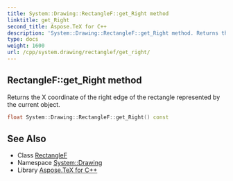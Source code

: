 ```yaml
---
title: System::Drawing::RectangleF::get_Right method
linktitle: get_Right
second_title: Aspose.TeX for C++
description: 'System::Drawing::RectangleF::get_Right method. Returns the X coordinate of the right edge of the rectangle represented by the current object in C++.'
type: docs
weight: 1600
url: /cpp/system.drawing/rectanglef/get_right/
---
```

## RectangleF::get_Right method


Returns the X coordinate of the right edge of the rectangle represented by the current object.

```cpp
float System::Drawing::RectangleF::get_Right() const
```

## See Also

* Class [RectangleF](../)
* Namespace [System::Drawing](../../)
* Library [Aspose.TeX for C++](../../../)
